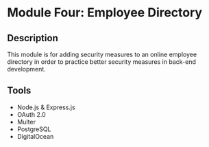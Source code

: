 # Module Four: Employee Directory
## Description
This module is for adding security measures to an online employee directory in order to practice better security measures in back-end development. 
## Tools
* Node.js & Express.js
* OAuth 2.0
* Multer
* PostgreSQL
* DigitalOcean